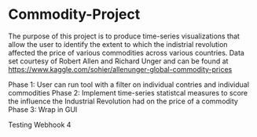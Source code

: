 # Commodity-Project
The purpose of this project is to produce time-series visualizations that allow the user to identify the extent to which the indistrial revolution affected the price of various commodities across various countries.
Data set courtesy of Robert Allen and Richard Unger and can be found at https://www.kaggle.com/sohier/allenunger-global-commodity-prices

Phase 1: User can run tool with a filter on individual contries and individual commodities
Phase 2: Implement time-series statistcal measures to score the influence the Industrial Revolution had on the price of a              commodity
Phase 3: Wrap in GUI


Testing Webhook 4
